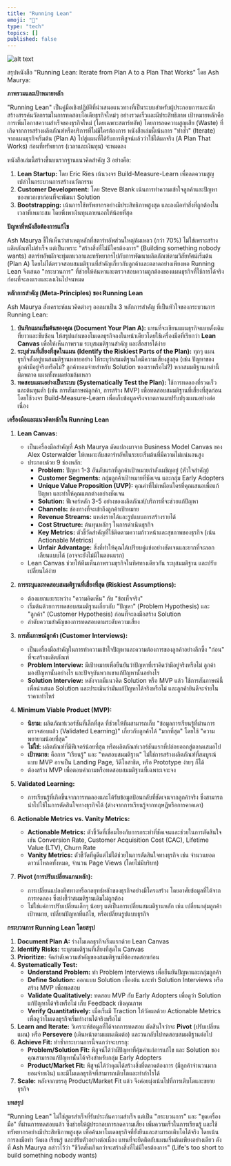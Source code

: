 ```yaml
---
title: "Running Lean"
emoji: "🐷"
type: "tech" 
topics: []
published: false
---
```


![alt text](running-lean.png)

สรุปหนังสือ "Running Lean: Iterate from Plan A to a Plan That Works" โดย Ash Maurya:

**ภาพรวมและเป้าหมายหลัก**

"Running Lean" เป็นคู่มือเชิงปฏิบัติที่นำเสนอแนวทางที่เป็นระบบสำหรับผู้ประกอบการและนักสร้างสรรค์นวัตกรรมในการทดสอบไอเดียธุรกิจใหม่ๆ อย่างรวดเร็วและมีประสิทธิภาพ เป้าหมายหลักคือการเพิ่มโอกาสความสำเร็จของธุรกิจใหม่ (โดยเฉพาะสตาร์ทอัพ) โดยการลดความสูญเสีย (Waste) ที่เกิดจากการสร้างผลิตภัณฑ์หรือบริการที่ไม่มีใครต้องการ หนังสือเล่มนี้เน้นการ "ทำซ้ำ" (Iterate) จากแผนธุรกิจเริ่มต้น (Plan A) ไปสู่แผนที่ได้รับการพิสูจน์แล้วว่าใช้ได้ผลจริง (A Plan That Works) ก่อนที่ทรัพยากร (เวลาและเงินทุน) จะหมดลง

หนังสือเล่มนี้สร้างขึ้นบนรากฐานแนวคิดสำคัญ 3 อย่างคือ:
1.  **Lean Startup:** โดย Eric Ries เน้นวงจร Build-Measure-Learn เพื่อลดความสูญเปล่าในกระบวนการสร้างนวัตกรรม
2.  **Customer Development:** โดย Steve Blank เน้นการทำความเข้าใจลูกค้าและปัญหาของพวกเขาก่อนที่จะพัฒนา Solution
3.  **Bootstrapping:** เน้นการใช้ทรัพยากรอย่างมีประสิทธิภาพสูงสุด และลงมือทำสิ่งที่ถูกต้องในเวลาที่เหมาะสม โดยพึ่งพาเงินทุนภายนอกให้น้อยที่สุด

**ปัญหาที่หนังสือต้องการแก้ไข**

Ash Maurya ชี้ให้เห็นว่าสาเหตุหลักที่สตาร์ทอัพส่วนใหญ่ล้มเหลว (กว่า 70%) ไม่ใช่เพราะสร้างผลิตภัณฑ์ไม่สำเร็จ แต่เป็นเพราะ "สร้างสิ่งที่ไม่มีใครต้องการ" (Building something nobody wants) สตาร์ทอัพมักจะทุ่มเทเวลาและทรัพยากรไปกับการพัฒนาผลิตภัณฑ์ตามวิสัยทัศน์เริ่มต้น (Plan A) โดยไม่ได้ตรวจสอบสมมติฐานที่สำคัญเกี่ยวกับลูกค้าและตลาดอย่างเพียงพอ Running Lean จึงเสนอ "กระบวนการ" ที่ช่วยให้ค้นหาและตรวจสอบความถูกต้องของแผนธุรกิจที่ใช้การได้จริง ก่อนที่จะลงแรงและลงเงินไปจนหมด

**หลักการสำคัญ (Meta-Principles) ของ Running Lean**

Ash Maurya สังเคราะห์แนวคิดต่างๆ ออกมาเป็น 3 หลักการสำคัญ ที่เป็นหัวใจของกระบวนการ Running Lean:

1.  **บันทึกแผนเริ่มต้นของคุณ (Document Your Plan A):** แทนที่จะเขียนแผนธุรกิจแบบดั้งเดิมที่ยาวและซับซ้อน ให้สรุปแก่นของโมเดลธุรกิจลงในหน้าเดียวโดยใช้เครื่องมือที่เรียกว่า **Lean Canvas** เพื่อให้เห็นภาพรวม ระบุสมมติฐานสำคัญ และสื่อสารได้ง่าย
2.  **ระบุส่วนที่เสี่ยงที่สุดในแผน (Identify the Riskiest Parts of the Plan):** ทุกๆ แผนธุรกิจตั้งอยู่บนสมมติฐานหลายอย่าง ให้ระบุว่าสมมติฐานใดมีความเสี่ยงสูงสุด (เช่น ปัญหาของลูกค้ามีอยู่จริงหรือไม่? ลูกค้ายอมจ่ายสำหรับ Solution ของเราหรือไม่?) หากสมมติฐานเหล่านี้ผิดพลาด แผนทั้งหมดย่อมล้มเหลว
3.  **ทดสอบแผนอย่างเป็นระบบ (Systematically Test the Plan):** ใช้การทดลองที่รวดเร็วและต้นทุนต่ำ (เช่น การสัมภาษณ์ลูกค้า, การสร้าง MVP) เพื่อทดสอบสมมติฐานที่เสี่ยงที่สุดก่อน โดยใช้วงจร Build-Measure-Learn เพื่อเก็บข้อมูลจริงจากตลาดมาปรับปรุงแผนอย่างต่อเนื่อง

**เครื่องมือและแนวคิดหลักใน Running Lean**

1.  **Lean Canvas:**
    *   เป็นเครื่องมือสำคัญที่ Ash Maurya ดัดแปลงมาจาก Business Model Canvas ของ Alex Osterwalder ให้เหมาะกับสตาร์ทอัพในระยะเริ่มต้นที่มีความไม่แน่นอนสูง
    *   ประกอบด้วย 9 ช่องหลัก:
        *   **Problem:** ปัญหา 1-3 อันดับแรกที่ลูกค้าเป้าหมายกำลังเผชิญอยู่ (หัวใจสำคัญ)
        *   **Customer Segments:** กลุ่มลูกค้าเป้าหมายที่ชัดเจน และกลุ่ม Early Adopters
        *   **Unique Value Proposition (UVP):** คุณค่าที่ไม่เหมือนใครที่คุณเสนอเพื่อแก้ปัญหา และทำให้คุณแตกต่างอย่างชัดเจน
        *   **Solution:** ฟีเจอร์หลัก 3-5 อย่างของผลิตภัณฑ์/บริการที่จะช่วยแก้ปัญหา
        *   **Channels:** ช่องทางที่จะเข้าถึงลูกค้าเป้าหมาย
        *   **Revenue Streams:** แหล่งรายได้และรูปแบบการสร้างรายได้
        *   **Cost Structure:** ต้นทุนหลักๆ ในการดำเนินธุรกิจ
        *   **Key Metrics:** ตัวชี้วัดสำคัญที่ใช้ติดตามความก้าวหน้าและสุขภาพของธุรกิจ (เน้น Actionable Metrics)
        *   **Unfair Advantage:** สิ่งที่ทำให้คุณได้เปรียบคู่แข่งอย่างชัดเจนและยากที่จะลอกเลียนแบบได้ (อาจจะยังไม่มีในตอนแรก)
    *   Lean Canvas ช่วยให้ทีมเห็นภาพรวมธุรกิจในทิศทางเดียวกัน ระบุสมมติฐาน และปรับเปลี่ยนได้ง่าย

2.  **การระบุและทดสอบสมมติฐานที่เสี่ยงที่สุด (Riskiest Assumptions):**
    *   ต้องแยกแยะระหว่าง "ความคิดเห็น" กับ "ข้อเท็จจริง"
    *   เริ่มต้นด้วยการทดสอบสมมติฐานเกี่ยวกับ "ปัญหา" (Problem Hypothesis) และ "ลูกค้า" (Customer Hypothesis) ก่อนที่จะลงมือสร้าง Solution
    *   ลำดับความสำคัญของการทดสอบตามระดับความเสี่ยง

3.  **การสัมภาษณ์ลูกค้า (Customer Interviews):**
    *   เป็นเครื่องมือสำคัญในการทำความเข้าใจปัญหาและความต้องการของลูกค้าอย่างลึกซึ้ง "ก่อน" ที่จะสร้างผลิตภัณฑ์
    *   **Problem Interview:** มีเป้าหมายเพื่อยืนยันว่าปัญหาที่เราคิดว่ามีอยู่จริงหรือไม่ ลูกค้ามองปัญหานั้นอย่างไร และปัจจุบันพวกเขาแก้ปัญหานั้นอย่างไร
    *   **Solution Interview:** หลังจากมีแนวคิด Solution หรือ MVP แล้ว ใช้การสัมภาษณ์นี้เพื่อนำเสนอ Solution และประเมินว่ามันแก้ปัญหาได้จริงหรือไม่ และลูกค้ายินดีจะจ่ายในราคาเท่าไหร่

4.  **Minimum Viable Product (MVP):**
    *   **นิยาม:** ผลิตภัณฑ์เวอร์ชันที่เล็กที่สุด ที่ช่วยให้ทีมสามารถเก็บ "ข้อมูลการเรียนรู้ที่ผ่านการตรวจสอบแล้ว (Validated Learning)" เกี่ยวกับลูกค้าได้ "มากที่สุด" โดยใช้ "ความพยายามน้อยที่สุด"
    *   **ไม่ใช่:** ผลิตภัณฑ์ที่มีฟีเจอร์น้อยที่สุด หรือผลิตภัณฑ์เวอร์ชันแรกที่ปล่อยออกสู่ตลาดเสมอไป
    *   **เป้าหมาย:** คือการ "เรียนรู้" และ "ทดสอบสมมติฐาน" ไม่ใช่การสร้างผลิตภัณฑ์ที่สมบูรณ์แบบ MVP อาจเป็น Landing Page, วิดีโอสาธิต, หรือ Prototype ง่ายๆ ก็ได้
    *   ต้องสร้าง MVP เพื่อตอบคำถามหรือทดสอบสมมติฐานที่เฉพาะเจาะจง

5.  **Validated Learning:**
    *   การเรียนรู้ที่เกิดขึ้นจากการทดลองและได้รับข้อมูลป้อนกลับที่ชัดเจนจากลูกค้าจริง ซึ่งสามารถนำไปใช้ในการตัดสินใจทางธุรกิจได้ (ต่างจากการเรียนรู้จากทฤษฎีหรือการคาดเดา)

6.  **Actionable Metrics vs. Vanity Metrics:**
    *   **Actionable Metrics:** ตัวชี้วัดที่เชื่อมโยงกับการกระทำที่ชัดเจนและช่วยในการตัดสินใจ เช่น Conversion Rate, Customer Acquisition Cost (CAC), Lifetime Value (LTV), Churn Rate
    *   **Vanity Metrics:** ตัวชี้วัดที่ดูดีแต่ไม่ได้ช่วยในการตัดสินใจทางธุรกิจ เช่น จำนวนยอดดาวน์โหลดทั้งหมด, จำนวน Page Views (โดยไม่มีบริบท)

7.  **Pivot (การปรับเปลี่ยนแกนหลัก):**
    *   การเปลี่ยนแปลงทิศทางหรือกลยุทธ์หลักของธุรกิจอย่างมีโครงสร้าง โดยอาศัยข้อมูลที่ได้จากการทดลอง ซึ่งบ่งชี้ว่าสมมติฐานเดิมไม่ถูกต้อง
    *   ไม่ใช่แค่การปรับเปลี่ยนเล็กๆ น้อยๆ แต่เป็นการเปลี่ยนสมมติฐานหลัก เช่น เปลี่ยนกลุ่มลูกค้าเป้าหมาย, เปลี่ยนปัญหาที่แก้ไข, หรือเปลี่ยนรูปแบบธุรกิจ

**กระบวนการ Running Lean โดยสรุป**

1.  **Document Plan A:** ร่างโมเดลธุรกิจเริ่มแรกด้วย Lean Canvas
2.  **Identify Risks:** ระบุสมมติฐานที่เสี่ยงที่สุดใน Canvas
3.  **Prioritize:** จัดลำดับความสำคัญของสมมติฐานที่ต้องทดสอบก่อน
4.  **Systematically Test:**
    *   **Understand Problem:** ทำ Problem Interviews เพื่อยืนยันปัญหาและกลุ่มลูกค้า
    *   **Define Solution:** ออกแบบ Solution เบื้องต้น และทำ Solution Interviews หรือสร้าง MVP เพื่อทดสอบ
    *   **Validate Qualitatively:** ทดสอบ MVP กับ Early Adopters เพื่อดูว่า Solution แก้ปัญหาได้จริงหรือไม่ เก็บ Feedback เชิงคุณภาพ
    *   **Verify Quantitatively:** เมื่อเริ่มมี Traction ให้วัดผลด้วย Actionable Metrics เพื่อดูว่าโมเดลธุรกิจเริ่มทำงานได้จริงหรือไม่
5.  **Learn and Iterate:** วิเคราะห์ข้อมูลที่ได้จากการทดสอบ ตัดสินใจว่าจะ **Pivot** (ปรับเปลี่ยนแผน) หรือ **Persevere** (เดินหน้าตามแผนเดิมต่อ) และวนกลับไปทดสอบสมมติฐานต่อไป
6.  **Achieve Fit:** ทำซ้ำกระบวนการนี้จนกว่าจะบรรลุ:
    *   **Problem/Solution Fit:** พิสูจน์ได้ว่ามีปัญหาที่คุ้มค่าแก่การแก้ไข และ Solution ของคุณสามารถแก้ปัญหานั้นได้จริงสำหรับกลุ่ม Early Adopters
    *   **Product/Market Fit:** พิสูจน์ได้ว่าคุณได้สร้างสิ่งที่ตลาดต้องการ (มีลูกค้าจำนวนมากยอมจ่ายเงิน) และมีโมเดลธุรกิจที่สามารถเติบโตและทำกำไรได้
7.  **Scale:** หลังจากบรรลุ Product/Market Fit แล้ว จึงค่อยมุ่งเน้นไปที่การเติบโตและขยายธุรกิจ

**บทสรุป**

"Running Lean" ไม่ใช่สูตรสำเร็จที่รับประกันความสำเร็จ แต่เป็น "กระบวนการ" และ "ชุดเครื่องมือ" ที่ผ่านการทดสอบแล้ว ซึ่งช่วยให้ผู้ประกอบการลดความเสี่ยง เพิ่มความเร็วในการเรียนรู้ และใช้ทรัพยากรอย่างมีประสิทธิภาพสูงสุด เพื่อค้นหาโมเดลธุรกิจที่ยั่งยืนและสามารถเติบโตได้จริง โดยเน้นการลงมือทำ วัดผล เรียนรู้ และปรับตัวอย่างต่อเนื่อง แทนที่จะยึดติดกับแผนเริ่มต้นเพียงอย่างเดียว ดังที่ Ash Maurya กล่าวไว้ว่า "ชีวิตสั้นเกินกว่าจะสร้างสิ่งที่ไม่มีใครต้องการ" (Life's too short to build something nobody wants)